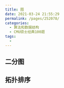 ```yaml
---
title: 图
date: 2021-03-24 21:55:29
permalink: /pages/252078/
categories:
  - 算法和数据结构
  - CMU硕士经典100题
tags:
  - 
---
```


## 二分图

## 拓扑排序

